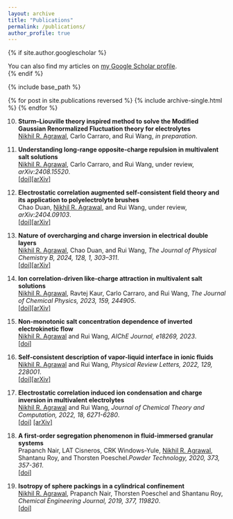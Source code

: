 ```yaml
---
layout: archive
title: "Publications"
permalink: /publications/
author_profile: true
---
```


{% if site.author.googlescholar %}
  <div class="wordwrap">You can also find my articles on <a href="{{site.author.googlescholar}}">my Google Scholar profile</a>.</div>
{% endif %}


{% include base_path %}

{% for post in site.publications reversed %}
  {% include archive-single.html %}
{% endfor %}

10. **Sturm–Liouville theory inspired method to solve the Modified Gaussian Renormalized Fluctuation theory for electrolytes** <br>
   <u>Nikhil R. Agrawal</u>, Carlo Carraro, and Rui Wang, *in preparation*.<br>

9. **Understanding long-range opposite-charge repulsion in multivalent salt solutions** <br> 
   <u>Nikhil R. Agrawal</u>, Carlo Carraro, and Rui Wang, under review, *arXiv:2408.15520*.<br>
   [[doi]](https://doi.org/10.48550/arXiv.2408.15520)[[arXiv]](https://doi.org/10.48550/arXiv.2408.15520)

8. **Electrostatic correlation augmented self-consistent field theory and its application to polyelectrolyte brushes**<br>
   Chao Duan, <u>Nikhil R. Agrawal</u>, and Rui Wang, under review, *arXiv:2404.09103*.<br>
   [[doi]](https://arxiv.org/abs/2404.09103)[[arXiv]](https://arxiv.org/abs/2404.09103)

7. **Nature of overcharging and  charge inversion in electrical double layers**<br>
   <u>Nikhil R. Agrawal</u>, Chao Duan, and Rui Wang, *The Journal of Physical Chemistry B, 2024, 128, 1, 303–311*.<br>
[[doi]](https://doi.org/10.1021/acs.jpcb.3c04739)[[arXiv]](https://doi.org/10.48550/arXiv.2212.00141)


6. **Ion correlation-driven like-charge attraction in multivalent salt solutions** <br> 
   <u>Nikhil R. Agrawal</u>, Ravtej Kaur, Carlo Carraro, and Rui Wang, *The Journal of Chemical Physics, 2023, 159, 244905*.<br>
[[doi]](https://doi.org/10.1063/5.0181061)[[arXiv]](https://doi.org/10.48550/arXiv.2306.10137)


5. **Non-monotonic salt concentration dependence of inverted electrokinetic flow** <br>
   <u>Nikhil R. Agrawal</u> and Rui Wang, *AIChE Journal, e18269, 2023*.<br>
   [[doi]](https://doi.org/10.1002/aic.18269)
     

4. **Self-consistent description of vapor-liquid interface in ionic fluids**<br>
   <u>Nikhil R. Agrawal</u> and Rui Wang, *Physical Review Letters, 2022, 129, 228001*.<br>
   [[doi]](https://doi.org/10.1103/PhysRevLett.129.228001)[[arXiv]](https://doi.org/10.48550/arXiv.2206.02030) 
 
3. **Electrostatic correlation induced ion condensation and charge inversion in multivalent electrolytes**<br>
   <u>Nikhil R. Agrawal</u> and Rui Wang, *Journal of Chemical Theory and Computation, 2022, 18, 6271-6280*.<br>
  [[doi]]() [[arXiv]](https://doi.org/10.48550/arXiv.2205.14222)
    
2. **A first-order segregation phenomenon in fluid-immersed granular systems**<br>
   Prapanch Nair, LAT Cisneros, CRK Windows-Yule, <u>Nikhil R. Agrawal</u>, Shantanu Roy, and Thorsten Poeschel.*Powder Technology, 2020, 373, 357-361*.<br>
   [[doi]](https://doi.org/10.1016/j.powtec.2020.06.036)
    
1. **Isotropy of sphere packings in a cylindrical confinement**<br>
   <u>Nikhil R. Agrawal</u>, Prapanch Nair, Thorsten Poeschel and Shantanu Roy, *Chemical Engineering Journal, 2019, 377, 119820*.<br>
   [[doi]](https://doi.org/10.1016/j.cej.2018.08.206)

 
